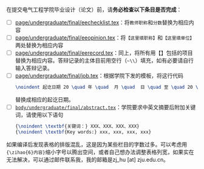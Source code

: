 在提交电气工程学院毕业设计（论文）前，请**务必检查以下条目是否完成**：

- [ ] [page/undergraduate/final/eechecklist.tex](../../../../page/undergraduate/final/eechecklist.tex)：将`教师职称`和`分数`替换为相应内容
- [ ] [page/undergraduate/final/eeopinion.tex](../../../../page/undergraduate/final/eeopinion.tex)：将`【这里填职称】`和`【这里填单位】`两处替换为相应内容
- [ ] [page/undergraduate/final/eerecord.tex](../../../../page/undergraduate/final/eerecord.tex)：同上，将所有用【】包括的项目替换为相应内容。答辩记录的主体目前用空行（`~\\`）填充，如有必要请自行输入答辩记录。
- [ ] [page/undergraduate/final/job.tex](../../../../page/undergraduate/final/job.tex)：根据学院下发的模板，将这行代码
  ```latex
  \noindent 起讫日期 20 \quad 年 \quad  月 \quad  日 \quad 至 \quad 20 \quad  年 \quad  月  \quad 日
  ```
  替换成相应的起讫日期。
- [ ] [`body/undergraduate/final/abstract.tex`](../../../../body/undergraduate/final/abstract.tex)：学院要求中英文摘要后附加关键词，请使用以下语句
  ```latex
  {\noindent \textbf{关键词：} XXX、XXX、XXX、XXX}
  {\noindent \textbf{Key words:} xxx, xxx, xxx, xxx}
  ```

如果编译后发现表格的排版混乱，这是因为某些栏目的字数过多。可以考虑用`{\zihao{6}内容}`缩小字号以腾出空间，或者自己想办法调整表格列宽，如果实在无法解决，可以通过邮件联系我，我的邮箱是zj_hu \[at\] zju.edu.cn。